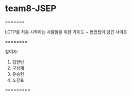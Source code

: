
# team8-JSEP

=======

LCTP를 처음 시작하는 사람들을 위한 가이드 + 협업팁이 담긴 사이트

========


참여자:

1. 김현빈
2. 구성재
3. 유승현
4. 노강표

=========
